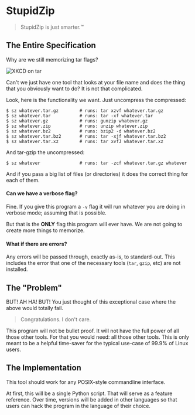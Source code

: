 # StupidZip

> StupidZip is just smarter.™


## The Entire Specification

Why are we still memorizing tar flags?

![XKCD on tar](https://imgs.xkcd.com/comics/tar.png)

Can't we just have one tool that looks at your file name and does the thing that you obviously want to do?  It is not that complicated.

Look, here is the functionality we want.  Just uncompress the compressed:

    $ sz whatever.tar.gz        # runs: tar xzvf whatever.tar.gz
    $ sz whatever.tar           # runs: tar -xf whatever.tar
    $ sz whatever.gz            # runs: gunzip whatever.gz
    $ sz whatever.zip           # runs: unzip whatever.zip
    $ sz whatever.bz2           # runs: bzip2 -d whatever.bz2
    $ sz whatever.tar.bz2       # runs: tar -xjf whatever.tar.bz2
    $ sz whatever.tar.xz        # runs: tar xvfJ whatever.tar.xz

And tar-gzip the uncompressed:

    $ sz whatever               # runs: tar -zcf whatever.tar.gz whatever

And if you pass a big list of files (or directories) it does the correct thing for each of them.


#### Can we have a verbose flag?

Fine. If you give this program a `-v` flag it will run whatever you are doing in verbose mode; assuming that is possible.

But that is the **ONLY** flag this program will ever have.  We are not going to create more things to memorize.


#### What if there are errors?

Any errors will be passed through, exactly as-is, to standard-out.  This includes the error that one of the necessary tools (`tar`, `gzip`, etc) are not installed.


## The "Problem"

BUT!  AH HA!  BUT!  You just thought of this exceptional case where the above would totally fail.

> Congratulations. I don't care.

This program will not be bullet proof.  It will not have the full power of all those other tools. For that you would need: all those other tools.  This is only meant to be a helpful time-saver for the typical use-case of 99.9% of Linux users.


## The Implementation

This tool should work for any POSIX-style commandline interface.

At first, this will be a single Python script. That will serve as a feature reference. Over time, versions will be added in other languages so that users can hack the program in the language of their choice.
